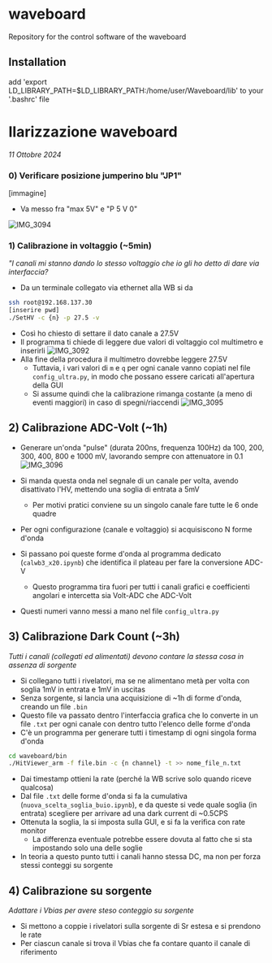 # waveboard
Repository for the control software of the waveboard

## Installation
add 'export LD_LIBRARY_PATH=$LD_LIBRARY_PATH:/home/user/Waveboard/lib' to your '.bashrc' file


# Ilarizzazione waveboard
*11 Ottobre 2024*

### 0) Verificare posizione jumperino blu "JP1"
[immagine]
- Va messo fra "max 5V" e "P 5 V 0"

![IMG_3094](https://github.com/user-attachments/assets/f9b675bf-208a-4742-ae5b-e637b82b7048)


### 1) Calibrazione in voltaggio (~5min)
*"I canali mi stanno dando lo stesso voltaggio che io gli ho detto di dare via interfaccia?*
- Da un terminale collegato via ethernet alla WB si da
``` bash
ssh root@192.168.137.30
[inserire pwd]
./SetHV -c {n} -p 27.5 -v
```
- Così ho chiesto di settare il dato canale a 27.5V
- Il programma ti chiede di leggere due valori di voltaggio col multimetro e inserirli
![IMG_3092](https://github.com/user-attachments/assets/962a97b9-90ee-428f-8de3-50e9d24d2749)
- Alla fine della procedura il multimetro dovrebbe leggere 27.5V
	- Tuttavia, i vari valori di `m` e `q` per ogni canale vanno copiati nel file `config_ultra.py`, in modo che possano essere caricati all'apertura della GUI
	- Si assume quindi che la calibrazione rimanga costante (a meno di eventi maggiori) in caso di spegni/riaccendi
![IMG_3095](https://github.com/user-attachments/assets/7126365e-24b6-4fa9-afff-10b91157a4a4)


## 2) Calibrazione ADC-Volt (~1h)
- Generare un'onda "pulse" (durata 200ns, frequenza 100Hz) da 100, 200, 300, 400, 800 e 1000 mV, lavorando sempre con attenuatore in 0.1
![IMG_3096](https://github.com/user-attachments/assets/a93ba73a-cf32-4329-83b2-dac477935f90)

- Si manda questa onda nel segnale di un canale per volta, avendo disattivato l'HV, mettendo una soglia di entrata a 5mV
	- Per motivi pratici conviene su un singolo canale fare tutte le 6 onde quadre
- Per ogni configurazione (canale e voltaggio) si acquisiscono N forme d'onda
- Si passano poi queste forme d'onda al programma dedicato (`calwb3_x20.ipynb`) che identifica il plateau per fare la conversione ADC-V
	- Questo programma tira fuori per tutti i canali grafici e coefficienti angolari e intercetta sia Volt-ADC che ADC-Volt
- Questi numeri vanno messi a mano  nel file `config_ultra.py`

## 3) Calibrazione Dark Count (~3h)
*Tutti i canali (collegati ed alimentati) devono contare la stessa cosa in assenza di sorgente*
- Si collegano tutti i rivelatori, ma se ne alimentano metà per volta con soglia 1mV in entrata e 1mV in uscitas
- Senza sorgente, si lancia una acquisizione di ~1h di forme d'onda, creando un file `.bin`
- Questo file va passato dentro l'interfaccia grafica che lo converte in un file  `.txt` per ogni canale con dentro tutto l'elenco delle forme d'onda
- C'è un programma per generare tutti i timestamp di ogni singola forma d'onda
```bash
cd waveboard/bin
./HitViewer_arm -f file.bin -c {n channel} -t >> nome_file_n.txt
```
- Dai timestamp ottieni la rate (perché la WB scrive solo quando riceve qualcosa)
- Dal file `.txt` delle forme d'onda si fa la cumulativa (`nuova_scelta_soglia_buio.ipynb`), e da queste si vede quale soglia (in entrata) scegliere per arrivare ad una dark current di ~0.5CPS
- Ottenuta la soglia, la si imposta sulla GUI, e si fa la verifica con rate monitor
	- La differenza eventuale potrebbe essere dovuta al fatto che si sta impostando solo una delle soglie
- In teoria a questo punto tutti i canali hanno stessa DC, ma non per forza stessi conteggi su sorgente
## 4) Calibrazione su sorgente
*Adattare i Vbias per avere steso conteggio su sorgente*
- Si mettono a coppie i rivelatori sulla sorgente di Sr estesa e si prendono le rate
- Per ciascun canale si trova il Vbias che fa contare quanto il canale di riferimento
